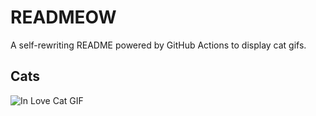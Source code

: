 # READMEOW

A self-rewriting README powered by GitHub Actions to display cat gifs.

## Cats

![In Love Cat GIF](https://media0.giphy.com/media/MDJ9IbxxvDUQM/200.gif?cid=9acd02dalm5v6viwbzwiuiibzhjn45zyqce6jjo05dn4i45z&ep=v1_gifs_search&rid=200.gif&ct=g)
